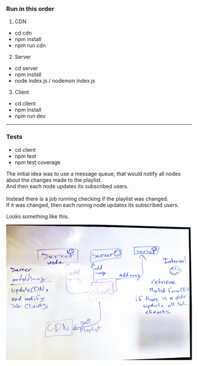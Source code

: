 ### Run in this order

1. CDN
- cd cdn
- npm install
- npm run cdn

2. Server
- cd server
- npm install
- node index.js / nodemon index.js 

3. Client
- cd client
- npm install
- npm run dev
---
### Tests
- cd client
- npm test
- npm test:coverage

The initial idea was to use a message queue, that would notify all nodes about the changes made to the playlist.  
And then each node updates its subscribed users.  
<br />
Instead there is a job running checking if the playlist was changed.  
If it was changed, then each runnig node updates its subscribed users.  

Looks something like this.  

![alt text](https://github.com/boris-grinshpun/myplayer/blob/main/screen.png?raw=true)

